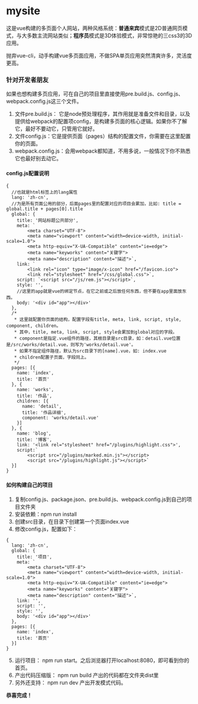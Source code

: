 # mysite

这是vue构建的多页面个人网站，两种风格系统：**普通来宾**模式是2D普通网页模式，与大多数主流网站类似；**程序员**模式是3D体验模式，非常惊艳的三css3的3D应用。

抛弃vue-cli，动手构建vue多页面应用，不做SPA单页应用突然清爽许多，灵活度更高。

### 针对开发者朋友

如果也想构建多页应用，可在自己的项目里直接使用pre.build.js、config.js、webpack.config.js这三个文件。

1. 文件pre.build.js： 它是node预处理程序，其作用就是准备文件和目录，以及提供给webpack的配置项config，是构建多页面的核心逻辑。如果你不了解它，最好不要动它，只管用它就好。
2. 文件config.js：它是提供页面（pages）结构的配置文件，你需要在这里配置你的页面。
3. webpack.config.js：会用webpack都知道，不用多说，一般情况下你不熟悉它也最好别去动它。

#### config.js配置说明

```
{
  //也就是html标签上的lang属性
  lang: 'zh-cn',
  //为是所有页面公用的部分，后面pages里的配置对应的项目会累加，比如: title = global.title + pages[0].title
  global: {
    title: '网站标题公共部分',
    meta: `
        <meta charset="UTF-8">
        <meta name="viewport" content="width=device-width, initial-scale=1.0">
        <meta http-equiv="X-UA-Compatible" content="ie=edge">
        <meta name="keyworks" content="关键字">
        <meta name="description" content="描述">`,
    link: `
        <link rel="icon" type="image/x-icon" href="/favicon.ico">
        <link rel="stylesheet" href="/css/global.css">`,
    script: `<script src="/js/rem.js"></script>`,
    style: '',
    //这里的app就是vue的绑定节点，在它之前或之后放任何东西，但不要在app里面放东西。
    body: '<div id="app"></div>'
  },
  /*
   * 这里就配置你页面的结构，配置字段有title, meta, link, script, style, component, children。
   * 其中，title, meta, link, script, style会累加到global对应的字段。
   * component是指定.vue组件的路径，其根目录是src目录，如：detail.vue位置是/src/works/detail.vue，则写为'works/detail.vue'。
   * 如果不指定组件路径，默认为src目录下的[name].vue，如: index.vue
   * children配置子页面，字段同上。
   */
  pages: [{
    name: 'index',
    title: '首页'
  }, {
    name: 'works',
    title: '作品',
    children: [{
      name: 'detail',
      title: '作品详细',
      component: 'works/detail.vue'
    }]
  }, {
    name: 'blog',
    title: '博客',
    link: '<link rel="stylesheet" href="/plugins/highlight.css">',
    script:`
        <script src="/plugins/marked.min.js"></script>
        <script src="/plugins/highlight.js"></script>`
  }]
}
```
#### 如何构建自己的项目
1. 复制config.js、package.json、pre.build.js、webpack.config.js到自己的项目文件夹
2. 安装依赖：npm run install
3. 创建src目录，在目录下创建第一个页面index.vue
4. 修改config.js，配置如下：
```
{
  lang: 'zh-cn',
  global: {
    title: '项目',
    meta: `
        <meta charset="UTF-8">
        <meta name="viewport" content="width=device-width, initial-scale=1.0">
        <meta http-equiv="X-UA-Compatible" content="ie=edge">
        <meta name="keyworks" content="关键字">
        <meta name="description" content="描述">`,
    link: '',
    script: '',
    style: '',
    body: '<div id="app"></div>'
  },
  pages: [{
    name: 'index',
    title: '首页'
  }]
}
```
5. 运行项目： npm run start。之后浏览器打开localhost:8080，即可看到你的首页。
6. 产出代码压缩版： npm run build 产出的代码都在文件夹dist里
7. 另外还支持： npm run dev 产出开发模式代码。

**恭喜完成！**
